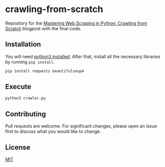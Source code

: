 # crawling-from-scratch
Repository for the [Mastering Web Scraping in Python: Crawling from Scratch](https://www.zenrows.com/blog/mastering-web-scraping-in-python-crawling-from-scratch) blogpost with the final code.

## Installation

You will need [python3 installed](https://www.python.org/downloads/). After that, install all the necessary libraries by running `pip install`.

```bash
pip install requests beautifulsoup4
```

## Execute

```python
python3 crawler.py 
```

## Contributing
Pull requests are welcome. For significant changes, please open an issue first to discuss what you would like to change.

## License
[MIT](./LICENSE)
